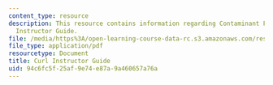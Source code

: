 ```yaml
---
content_type: resource
description: This resource contains information regarding Contaminant Fate Modeling
  Instructor Guide.
file: /media/https%3A/open-learning-course-data-rc.s3.amazonaws.com/res-tll-004-stem-concept-videos-fall-2013/94c6fc5f25af9e74e87a9a460657a76a_MITRES_TLL-004F13_Curl_IG.pdf
file_type: application/pdf
resourcetype: Document
title: Curl Instructor Guide
uid: 94c6fc5f-25af-9e74-e87a-9a460657a76a
---
```

